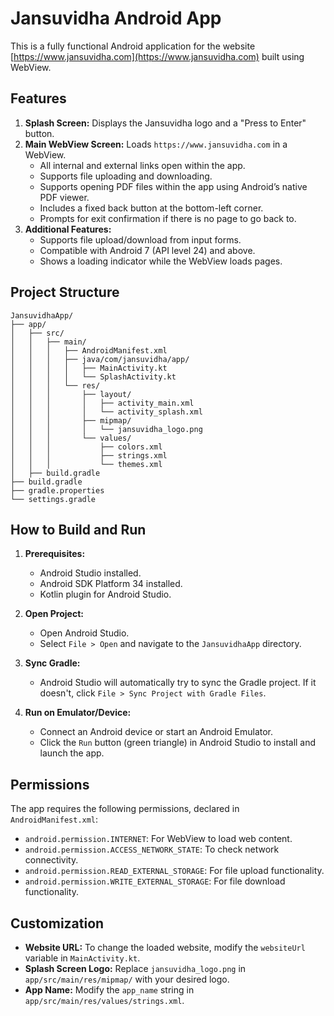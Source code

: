 # Jansuvidha Android App

This is a fully functional Android application for the website [https://www.jansuvidha.com](https://www.jansuvidha.com) built using WebView.

## Features

1.  **Splash Screen:** Displays the Jansuvidha logo and a "Press to Enter" button.
2.  **Main WebView Screen:** Loads `https://www.jansuvidha.com` in a WebView.
    *   All internal and external links open within the app.
    *   Supports file uploading and downloading.
    *   Supports opening PDF files within the app using Android’s native PDF viewer.
    *   Includes a fixed back button at the bottom-left corner.
    *   Prompts for exit confirmation if there is no page to go back to.
3.  **Additional Features:**
    *   Supports file upload/download from input forms.
    *   Compatible with Android 7 (API level 24) and above.
    *   Shows a loading indicator while the WebView loads pages.

## Project Structure

```
JansuvidhaApp/
├── app/
│   ├── src/
│   │   ├── main/
│   │   │   ├── AndroidManifest.xml
│   │   │   ├── java/com/jansuvidha/app/
│   │   │   │   ├── MainActivity.kt
│   │   │   │   └── SplashActivity.kt
│   │   │   └── res/
│   │   │       ├── layout/
│   │   │       │   ├── activity_main.xml
│   │   │       │   └── activity_splash.xml
│   │   │       ├── mipmap/
│   │   │       │   └── jansuvidha_logo.png
│   │   │       └── values/
│   │   │           ├── colors.xml
│   │   │           ├── strings.xml
│   │   │           └── themes.xml
│   ├── build.gradle
├── build.gradle
├── gradle.properties
└── settings.gradle
```

## How to Build and Run

1.  **Prerequisites:**
    *   Android Studio installed.
    *   Android SDK Platform 34 installed.
    *   Kotlin plugin for Android Studio.

2.  **Open Project:**
    *   Open Android Studio.
    *   Select `File > Open` and navigate to the `JansuvidhaApp` directory.

3.  **Sync Gradle:**
    *   Android Studio will automatically try to sync the Gradle project. If it doesn't, click `File > Sync Project with Gradle Files`.

4.  **Run on Emulator/Device:**
    *   Connect an Android device or start an Android Emulator.
    *   Click the `Run` button (green triangle) in Android Studio to install and launch the app.

## Permissions

The app requires the following permissions, declared in `AndroidManifest.xml`:

*   `android.permission.INTERNET`: For WebView to load web content.
*   `android.permission.ACCESS_NETWORK_STATE`: To check network connectivity.
*   `android.permission.READ_EXTERNAL_STORAGE`: For file upload functionality.
*   `android.permission.WRITE_EXTERNAL_STORAGE`: For file download functionality.

## Customization

*   **Website URL:** To change the loaded website, modify the `websiteUrl` variable in `MainActivity.kt`.
*   **Splash Screen Logo:** Replace `jansuvidha_logo.png` in `app/src/main/res/mipmap/` with your desired logo.
*   **App Name:** Modify the `app_name` string in `app/src/main/res/values/strings.xml`.




